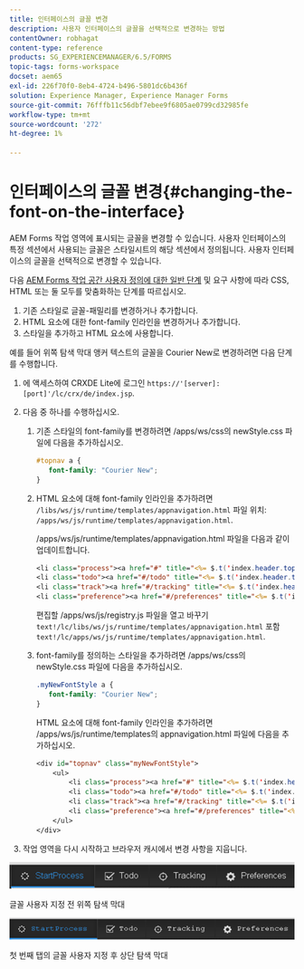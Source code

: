 ```yaml
---
title: 인터페이스의 글꼴 변경
description: 사용자 인터페이스의 글꼴을 선택적으로 변경하는 방법
contentOwner: robhagat
content-type: reference
products: SG_EXPERIENCEMANAGER/6.5/FORMS
topic-tags: forms-workspace
docset: aem65
exl-id: 226f70f0-8eb4-4724-b496-5801dc6b436f
solution: Experience Manager, Experience Manager Forms
source-git-commit: 76fffb11c56dbf7ebee9f6805ae0799cd32985fe
workflow-type: tm+mt
source-wordcount: '272'
ht-degree: 1%

---
```


# 인터페이스의 글꼴 변경{#changing-the-font-on-the-interface}

AEM Forms 작업 영역에 표시되는 글꼴을 변경할 수 있습니다. 사용자 인터페이스의 특정 섹션에서 사용되는 글꼴은 스타일시트의 해당 섹션에서 정의됩니다. 사용자 인터페이스의 글꼴을 선택적으로 변경할 수 있습니다.

다음 [AEM Forms 작업 공간 사용자 정의에 대한 일반 단계](../../forms/using/generic-steps-html-workspace-customization.md) 및 요구 사항에 따라 CSS, HTML 또는 둘 모두를 맞춤화하는 단계를 따르십시오.

1. 기존 스타일로 글꼴-패밀리를 변경하거나 추가합니다.
1. HTML 요소에 대한 font-family 인라인을 변경하거나 추가합니다.
1. 스타일을 추가하고 HTML 요소에 사용합니다.

예를 들어 위쪽 탐색 막대 앵커 텍스트의 글꼴을 Courier New로 변경하려면 다음 단계를 수행합니다.

1. 에 액세스하여 CRXDE Lite에 로그인 `https://'[server]:[port]'/lc/crx/de/index.jsp`.
1. 다음 중 하나를 수행하십시오.

   1. 기존 스타일의 font-family를 변경하려면 /apps/ws/css의 newStyle.css 파일에 다음을 추가하십시오.

      ```css
      #topnav a {
         font-family: "Courier New";
      }
      ```

   1. HTML 요소에 대해 font-family 인라인을 추가하려면 `/libs/ws/js/runtime/templates/appnavigation.html` 파일 위치: `/apps/ws/js/runtime/templates/appnavigation.html`.

      /apps/ws/js/runtime/templates/appnavigation.html 파일을 다음과 같이 업데이트합니다.

      ```jsp
      <li class="process"><a href="#" title="<%= $.t('index.header.topnav.startprocess.detail')%>" style="font-family:Courier New;" ><%= $.t('index.header.topnav.startprocess.name')%></a></li>
      <li class="todo"><a href="#/todo" title="<%= $.t('index.header.topnav.todo.detail')%>" style="font-family:Courier New;" ><%= $.t('index.header.topnav.todo.name')%></a></li>
      <li class="track"><a href="#/tracking" title="<%= $.t('index.header.topnav.tracking.detail')%>" style="font-family:Courier New;" ><%= $.t('index.header.topnav.tracking.name')%></a></li>
      <li class="preference"><a href="#/preferences" title="<%= $.t('index.header.topnav.preferences.detail')%>" style="font-family:Courier New;" ><%= $.t('index.header.topnav.preferences.name')%></a></li>
      ```

      편집할 /apps/ws/js/registry.js 파일을 열고 바꾸기 `text!/lc/libs/ws/js/runtime/templates/appnavigation.html` 포함 `text!/lc/apps/ws/js/runtime/templates/appnavigation.html`.

   1. font-family를 정의하는 스타일을 추가하려면 /apps/ws/css의 newStyle.css 파일에 다음을 추가하십시오.

      ```css
      .myNewFontStyle a {
         font-family: "Courier New";
      }
      ```

      HTML 요소에 대해 font-family 인라인을 추가하려면 /apps/ws/js/runtime/templates의 appnavigation.html 파일에 다음을 추가하십시오.

      ```jsp
      <div id="topnav" class="myNewFontStyle">
          <ul>
              <li class="process"><a href="#" title="<%= $.t('index.header.topnav.startprocess.detail')%>" ><%= $.t('index.header.topnav.startprocess.name')%></a></li>
              <li class="todo"><a href="#/todo" title="<%= $.t('index.header.topnav.todo.detail')%>"><%= $.t('index.header.topnav.todo.name')%></a></li>
              <li class="track"><a href="#/tracking" title="<%= $.t('index.header.topnav.tracking.detail')%>" ><%= $.t('index.header.topnav.tracking.name')%></a></li>
              <li class="preference"><a href="#/preferences" title="<%= $.t('index.header.topnav.preferences.detail')%>" ><%= $.t('index.header.topnav.preferences.name')%></a></li>
          </ul>
      </div>
      ```

1. 작업 영역을 다시 시작하고 브라우저 캐시에서 변경 사항을 지웁니다.

![change_font_before](assets/change_font_before.png)

글꼴 사용자 지정 전 위쪽 탐색 막대

![change_font_after](assets/change_font_after.png)

첫 번째 탭의 글꼴 사용자 지정 후 상단 탐색 막대
